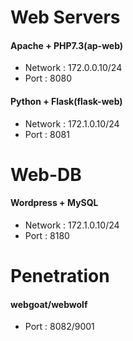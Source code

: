 # Web Servers
#### Apache + PHP7.3(ap-web)
* Network : 172.0.0.10/24
* Port : 8080

#### Python + Flask(flask-web)
* Network : 172.1.0.10/24
* Port : 8081

# Web-DB
#### Wordpress + MySQL
* Network : 172.1.0.10/24
* Port : 8180

# Penetration
#### webgoat/webwolf
* Port : 8082/9001
